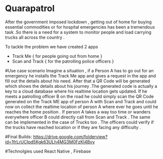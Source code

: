 # Quarapatrol
After the government imposed lockdown , getting out of home for buying essential commodities or for hospital emergencies has been a tremendous task .So there is a need for a system to monitor people and load carrying trucks all across the country . 

To tackle the problem we have created 2 apps

- Track Me { for people going out from home }
- Scan and Track { for the patrolling police officers }

#Use case scenario
Imagine a situation , if a Person A has to go out for an emergency he installs the Track Me app and gives a request in the app and fill out the details about his need. After that a QR Code will be generated which shows the details about his journey .The generated code is actually a key to a cloud database where his realtime location gets updated. If he meets a patrolling officer B on the road he could simply scan the QR Code generated on the Track ME app of person A with Scan and Track and could now on collect the realtime location of person A where ever he goes until he reaches the home position . If person A takes a way too time or wanders everywhere officer B could directly call from Scan and Track . The same can be implemented in the case of Trucks too . The officers could verify if the trucks have reached location or if they are facing any difficulty .

#Final Builds: https://drive.google.com/folderview?id=1frLrUCIpd5Kgk63ULh4MG3M0FzKI4Bvy

#Technolgies used 
React Native , Firebase
